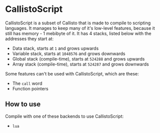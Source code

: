 # CallistoScript
CallistoScript is a subset of Callisto that is made to compile to scripting languages.
It manages to keep many of it's low-level features, because it still has memory - 1
mebibyte of it. It has 4 stacks, listed below with the addresses they start at:

- Data stack, starts at `1` and grows upwards
- Variable stack, starts at `1048576` and grows downwards
- Global stack (compile-time), starts at `524288` and grows upwards
- Array stack (compile-time), starts at `524287` and grows downwards

Some features can't be used with CallistoScript, which are these:
- The `call` word
- Function pointers

## How to use
Compile with one of these backends to use CallistoScript:
- `lua`
